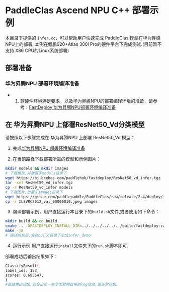 # PaddleClas Ascend NPU C++ 部署示例
本目录下提供的 `infer.cc`，可以帮助用户快速完成 PaddleClas 模型在华为昇腾NPU上的部署.
本例在鲲鹏920+Atlas 300I Pro的硬件平台下完成测试.(目前暂不支持 X86 CPU的Linux系统部署)

## 部署准备
### 华为昇腾NPU 部署环境编译准备
- 1. 软硬件环境满足要求，以及华为昇腾NPU的部署编译环境的准备，请参考：[FastDeploy 华为昇腾NPU部署环境编译准备](../../../../../../docs/cn/build_and_install/ascend.md)  

## 在 华为昇腾NPU 上部署ResNet50_Vd分类模型
请按照以下步骤完成在 华为昇腾NPU 上部署 ResNet50_Vd 模型：
1. 完成[华为昇腾NPU 部署环境编译准备](../../../../../../docs/cn/build_and_install/ascend.md)

2. 在当前路径下载部署所需的模型和示例图片：
```bash
mkdir models && mkdir images
# 下载模型,并放置于models目录下
wget https://bj.bcebos.com/paddlehub/fastdeploy/ResNet50_vd_infer.tgz
tar -xvf ResNet50_vd_infer.tgz
cp -r ResNet50_vd_infer models
# 下载图片,放置于images目录下
wget https://gitee.com/paddlepaddle/PaddleClas/raw/release/2.4/deploy/images/ImageNet/ILSVRC2012_val_00000010.jpeg
cp -r ILSVRC2012_val_00000010.jpeg images
```

3. 编译部署示例，用户直接运行本目录下的`build.sh`文件,或者使用如下命令：
```bash
mkdir build && cd build
cmake .. -DFASTDEPLOY_INSTALL_DIR=../../../../../../build/fastdeploy-cann/
make -j8
# 编译成功后,会在build目录下生成infer_demo
```

4. 运行示例
用户直接运行`install`文件夹下的`run.sh`脚本即可.

部署成功后输出结果如下：
```bash
ClassifyResult(
label_ids: 153,
scores: 0.685547,
)
#此结果出现后,还会出现一些华为昇腾自带的log信息,属正常现象.
```
